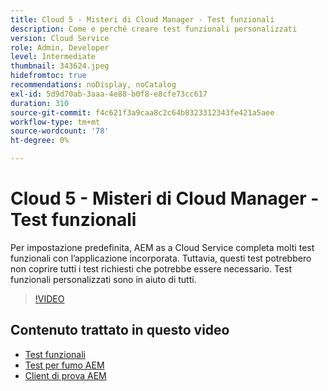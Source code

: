 ```yaml
---
title: Cloud 5 - Misteri di Cloud Manager - Test funzionali
description: Come e perché creare test funzionali personalizzati
version: Cloud Service
role: Admin, Developer
level: Intermediate
thumbnail: 343624.jpeg
hidefromtoc: true
recommendations: noDisplay, noCatalog
exl-id: 5d9d70ab-3aaa-4e88-b0f8-e8cfe73cc617
duration: 310
source-git-commit: f4c621f3a9caa8c2c64b8323312343fe421a5aee
workflow-type: tm+mt
source-wordcount: '78'
ht-degree: 0%

---
```


# Cloud 5 - Misteri di Cloud Manager - Test funzionali

Per impostazione predefinita, AEM as a Cloud Service completa molti test funzionali con l’applicazione incorporata. Tuttavia, questi test potrebbero non coprire tutti i test richiesti che potrebbe essere necessario. Test funzionali personalizzati sono in aiuto di tutti.

>[!VIDEO](https://video.tv.adobe.com/v/343624?quality=12&learn=on)

## Contenuto trattato in questo video

+ [Test funzionali](https://experienceleague.adobe.com/docs/experience-manager-cloud-service/content/implementing/using-cloud-manager/test-results/functional-testing.html)
+ [Test per fumo AEM](https://github.com/adobe/aem-test-samples/)
+ [Client di prova AEM](https://github.com/adobe/aem-testing-clients/)

